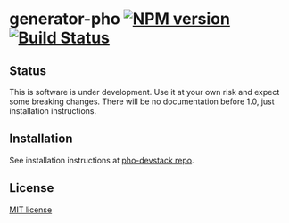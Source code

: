 # generator-pho [![NPM version][npm-image]][npm-url] [![Build Status][travis-image]][travis-url]

## Status
This is software is under development. Use it at your own risk and expect some breaking changes. There will be no documentation before 1.0, just installation instructions.

## Installation

See installation instructions at [pho-devstack repo](https://github.com/madebysource/pho-devstack#installation).


## License

[MIT license](http://opensource.org/licenses/mit-license.php)

[npm-url]: https://npmjs.org/package/generator-pho
[npm-image]: https://badge.fury.io/js/generator-pho.png

[travis-url]: https://travis-ci.org/madebysource/generator-pho
[travis-image]: https://secure.travis-ci.org/madebysource/generator-pho.png?branch=master

